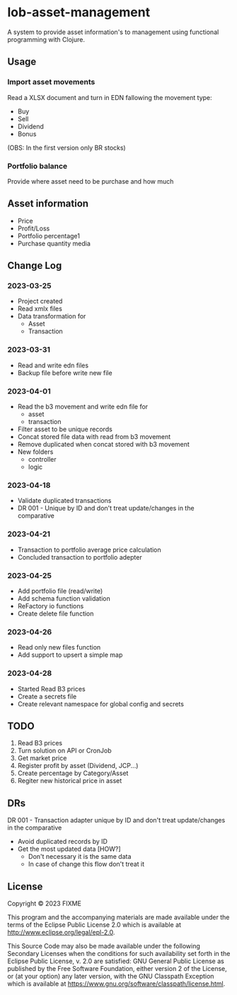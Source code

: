 # lob-asset-management

A system to provide asset information's to management using functional programming with Clojure.

## Usage

### Import asset movements

Read a XLSX document and turn in EDN fallowing the movement type:

 - Buy
 - Sell
 - Dividend
 - Bonus

(OBS: In the first version only BR stocks)

### Portfolio balance

Provide where asset need to be purchase and how much

## Asset information

- Price
- Profit/Loss
- Portfolio percentage1
- Purchase quantity media

## Change Log

### 2023-03-25 
- Project created
- Read xmlx files
- Data transformation for
  - Asset
  - Transaction

### 2023-03-31
- Read and write edn files
- Backup file before write new file

### 2023-04-01
- Read the b3 movement and write edn file for
  - asset
  - transaction
- Filter asset to be unique records
- Concat stored file data with read from b3 movement
- Remove duplicated when concat stored with b3 movement
- New folders
  - controller
  - logic

### 2023-04-18
- Validate duplicated transactions
- DR 001 - Unique by ID and don't treat update/changes in the comparative

### 2023-04-21
- Transaction to portfolio average price calculation
- Concluded transaction to portfolio adepter

### 2023-04-25
- Add portfolio file (read/write)
- Add schema function validation
- ReFactory io functions
- Create delete file function

### 2023-04-26
- Read only new files function
- Add support to upsert a simple map


### 2023-04-28
- Started Read B3 prices
- Create a secrets file
- Create relevant namespace for global config and secrets


## TODO

1. Read B3 prices
2. Turn solution on API or CronJob
3. Get market price
4. Register profit by asset (Dividend, JCP...)
5. Create percentage by Category/Asset
6. Regiter new historical price in asset

## DRs

DR 001 - Transaction adapter unique by ID and don't treat update/changes in the comparative
  - Avoid duplicated records by ID
  - Get the most updated data [HOW?]
    - Don't necessary it is the same data 
    - In case of change this flow don't treat it

## License

Copyright © 2023 FIXME

This program and the accompanying materials are made available under the
terms of the Eclipse Public License 2.0 which is available at
http://www.eclipse.org/legal/epl-2.0.

This Source Code may also be made available under the following Secondary
Licenses when the conditions for such availability set forth in the Eclipse
Public License, v. 2.0 are satisfied: GNU General Public License as published by
the Free Software Foundation, either version 2 of the License, or (at your
option) any later version, with the GNU Classpath Exception which is available
at https://www.gnu.org/software/classpath/license.html.
